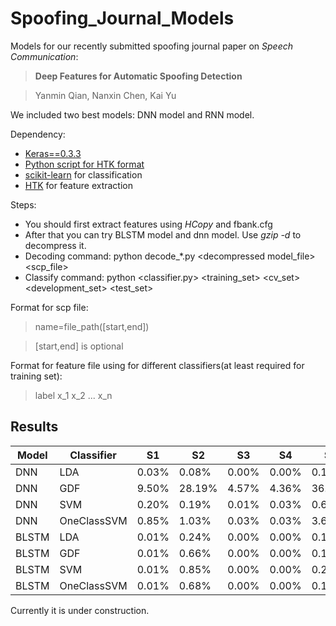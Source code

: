 # Spoofing_Journal_Models

Models for our recently submitted spoofing journal paper on *Speech Communication*: 

>**Deep Features for Automatic Spoofing Detection**

>Yanmin Qian, Nanxin Chen, Kai Yu

We included two best models: DNN model and RNN model.

Dependency:

 * [Keras==0.3.3](https://github.com/fchollet/Keras)
 * [Python script for HTK format](http://www.cs.cmu.edu/~chanwook/MySoftware/rm1_Spk-by-Spk_MLLR/rm1_PNCC_MLLR_1/rm1/python/sphinx/htkmfc.py)
 * [scikit-learn](https://github.com/scikit-learn/scikit-learn) for classification
 * [HTK](http://htk.eng.cam.ac.uk/) for feature extraction

Steps:
 * You should first extract features using *HCopy* and fbank.cfg
 * After that you can try BLSTM model and dnn model. Use *gzip -d* to decompress it.
 * Decoding command: python decode_*.py \<decompressed model_file\> \<scp_file\>
 * Classify command: python \<classifier.py\> \<training_set\> \<cv_set\> \<development_set\> \<test_set\>

Format for scp file:

>name=file_path([start,end])

>[start,end] is optional

Format for feature file using for different classifiers(at least required for training set):

>label x\_1 x\_2 ... x\_n

## Results

|     Model     |   Classifier  |  S1  |  S2  |  S3  |  S4  |  S5  |  S6  |  S7  |  S8  |  S9  |  S10 | known | unknown | all |
| ------------- | ------------- |------|------|------|------|------|------|------|------|------|------|-------|---------|-----|
|      DNN      |      LDA      |0.03%|0.08%|0.00%|0.00%|0.16%|0.18%|0.02%|0.01%|0.04%|25.47%|0.05%|5.14%|2.60%|
|      DNN      |      GDF      |9.50%|28.19%|4.57%|4.36%|36.59%|32.66%|32.44%|7.62%|30.80%|39.97%|16.64%|28.70%|22.67%|
|      DNN      |      SVM      |0.20%|0.19%|0.01%|0.03%|0.67%|0.65%|0.09%|0.01%|0.15%|37.12%|0.22%|7.60%|3.91%|
|      DNN      |  OneClassSVM  |0.85%|1.03%|0.03%|0.03%|3.69%|3.27%|0.74%|0.01%|0.55%|48.79%|1.12%|10.67%|5.90%|
|     BLSTM     |      LDA      |0.01%|0.24%|0.00%|0.00%|0.12%|0.28%|0.17%|0.03%|0.18%|15.28%|0.07%|3.19%|1.63%|
|     BLSTM     |      GDF      |0.01%|0.66%|0.00%|0.00%|0.15%|0.51%|0.58%|0.09%|0.52%|19.56%|0.16%|4.25%|2.21%|
|     BLSTM     |      SVM      |0.01%|0.85%|0.00%|0.00%|0.26%|0.80%|0.46%|0.03%|0.66%|10.72%|0.22%|2.54%|1.38%|
|     BLSTM     |  OneClassSVM  |0.01%|0.68%|0.00%|0.00%|0.18%|0.59%|0.47%|0.07%|0.50%|11.53%|0.17%|2.63%|1.40%|

Currently it is under construction.
